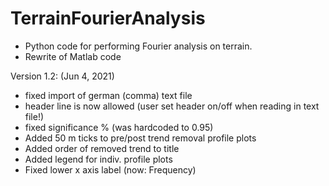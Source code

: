 # TerrainFourierAnalysis

- Python code for performing Fourier analysis on terrain.
- Rewrite of Matlab code

Version 1.2: (Jun 4, 2021)
- fixed import of german (comma) text file
- header line is now allowed (user set header on/off when reading in text file!)
- fixed significance % (was hardcoded to 0.95)
- Added 50 m ticks to pre/post trend removal profile plots
- Added order of removed trend to title 
- Added legend for indiv. profile plots
- Fixed lower x axis label (now: Frequency)
